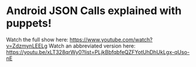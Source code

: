 # Android JSON Calls explained with puppets! 

Watch the full show here: https://www.youtube.com/watch?v=ZdzmynLEELg
Watch an abbreviated version here: https://youtu.be/xLT328qrWy0?list=PLjkBbfqbfeQZFYotUhDhUkLgx-qUso-nE
